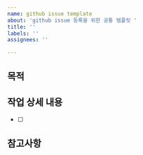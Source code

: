 ```yaml
---
name: github issue template
about: 'github issue 등록을 위한 공통 템플릿 '
title: ''
labels: ''
assignees: ''

---
```


## 목적
>
## 작업 상세 내용
- [ ] 
## 참고사항
